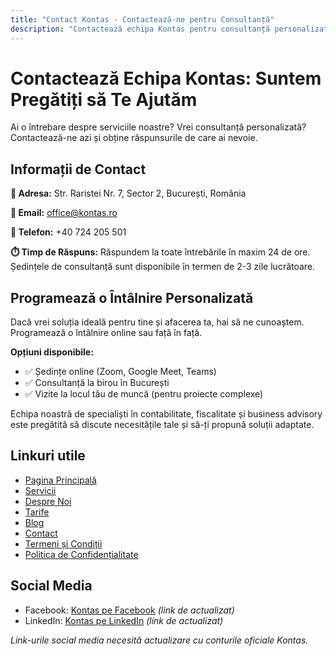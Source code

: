 ```yaml
---
title: "Contact Kontas - Contactează-ne pentru Consultanță"
description: "Contactează echipa Kontas pentru consultanță personalizată contabilitate, fiscalitate și business. Răspunsuri rapide și ședințe online/offline în București."
---
```

<!-- Hreflang tags for SEO -->
<!--
<link rel="alternate" href="https://kontas.ro/contact/" hreflang="ro-RO" />
<link rel="alternate" href="https://kontas.ro/en/contact/" hreflang="en-RO" />
<link rel="alternate" href="https://kontas.ro/contact/" hreflang="x-default" />
-->

# Contactează Echipa Kontas: Suntem Pregătiți să Te Ajutăm

Ai o întrebare despre serviciile noastre? Vrei consultanță personalizată? Contactează-ne azi și obține răspunsurile de care ai nevoie.

## Informații de Contact

**📍 Adresa:**
Str. Raristei Nr. 7, Sector 2, București, România

**📧 Email:**
office@kontas.ro

**📱 Telefon:**
+40 724 205 501

**⏱️ Timp de Răspuns:**
Răspundem la toate întrebările în maxim 24 de ore. Ședințele de consultanță sunt disponibile în termen de 2-3 zile lucrătoare.

## Programează o Întâlnire Personalizată

Dacă vrei soluția ideală pentru tine și afacerea ta, hai să ne cunoaștem. Programează o întâlnire online sau față în față.

**Opțiuni disponibile:**
- ✅ Ședințe online (Zoom, Google Meet, Teams)
- ✅ Consultanță la birou în București
- ✅ Vizite la locul tău de muncă (pentru proiecte complexe)

Echipa noastră de specialiști în contabilitate, fiscalitate și business advisory este pregătită să discute necesitățile tale și să-ți propună soluții adaptate.

## Linkuri utile

*   [Pagina Principală](/)
*   [Servicii](/servicii/)
*   [Despre Noi](/despre-noi/)
*   [Tarife](/tarife/)
*   [Blog](/blog/)
*   [Contact](/contact/)
*   [Termeni și Condiții](/termeni-si-conditii/)
*   [Politica de Confidențialitate](/politica-de-confidentialitate/)

## Social Media

*   Facebook: [Kontas pe Facebook](#) *(link de actualizat)*
*   LinkedIn: [Kontas pe LinkedIn](#) *(link de actualizat)*

*Link-urile social media necesită actualizare cu conturile oficiale Kontas.*
